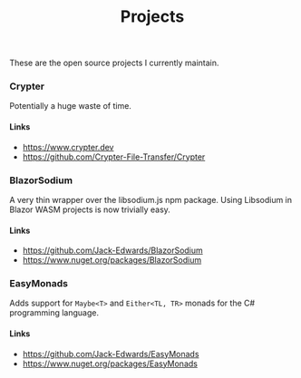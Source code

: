 ﻿---
title: Projects
description: Projects I maintain and care about
---

These are the open source projects I currently maintain.

### Crypter

Potentially a huge waste of time.

#### Links

* https://www.crypter.dev
* https://github.com/Crypter-File-Transfer/Crypter

### BlazorSodium

A very thin wrapper over the libsodium.js npm package.
Using Libsodium in Blazor WASM projects is now trivially easy.

#### Links

* https://github.com/Jack-Edwards/BlazorSodium
* https://www.nuget.org/packages/BlazorSodium

### EasyMonads

Adds support for `Maybe<T>` and `Either<TL, TR>` monads for the C# programming language.

#### Links

* https://github.com/Jack-Edwards/EasyMonads
* https://www.nuget.org/packages/EasyMonads
